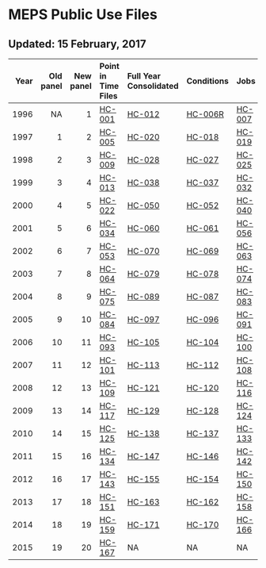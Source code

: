 
# MEPS Public Use Files
## Updated: 15 February, 2017

<!-- NOTE: Do not edit this file directly...table is produced automatically from MEPS website -->
<!-- Instead, open an issue -->


| Year| Old panel| New panel|Point in Time Files                                                                                                                                                            |Full Year Consolidated                                                                                                                                                |Conditions                                                                                                                                                              |Jobs                                                                                                                                                          |Person Round Plan                                                                                                                                                     |Longitudinal                                                                                                                                                     |Event Files                                                                                                                                                            |
|----:|---------:|---------:|:------------------------------------------------------------------------------------------------------------------------------------------------------------------------------|:---------------------------------------------------------------------------------------------------------------------------------------------------------------------|:-----------------------------------------------------------------------------------------------------------------------------------------------------------------------|:-------------------------------------------------------------------------------------------------------------------------------------------------------------|:---------------------------------------------------------------------------------------------------------------------------------------------------------------------|:----------------------------------------------------------------------------------------------------------------------------------------------------------------|:----------------------------------------------------------------------------------------------------------------------------------------------------------------------|
| 1996|        NA|         1|[HC-001](https://meps.ahrq.gov/mepsweb/data_stats/download_data_files_results.jsp?cboDataYear=1996&cboDataTypeY=3%2CHousehold+Point-in-Time+File&buttonYearandDataType=Search) |[HC-012](https://meps.ahrq.gov/mepsweb/data_stats/download_data_files_results.jsp?cboDataYear=1996&cboDataTypeY=101%2CConsolidated+Data&buttonYearandDataType=Search) |[HC-006R](https://meps.ahrq.gov/mepsweb/data_stats/download_data_files_results.jsp?cboDataYear=1996&cboDataTypeY=101%2CMedical+Conditions&buttonYearandDataType=Search) |[HC-007](https://meps.ahrq.gov/mepsweb/data_stats/download_data_files_results.jsp?cboDataYear=1996&cboDataTypeY=101%2CJobs+File&buttonYearandDataType=Search) |[HC-024](https://meps.ahrq.gov/mepsweb/data_stats/download_data_files_results.jsp?cboDataYear=1996&cboDataTypeY=101%2CPerson+Round+Plan&buttonYearandDataType=Search) |[HC-023](https://meps.ahrq.gov/mepsweb/data_stats/download_data_files_results.jsp?cboDataYear=1996&cboDataTypeY=101%2CLongitudinal&buttonYearandDataType=Search) |[HC-010](https://meps.ahrq.gov/mepsweb/data_stats/download_data_files_results.jsp?cboDataYear=1996&cboDataTypeY=2%2CHousehold+Event+File&buttonYearandDataType=Search) |
| 1997|         1|         2|[HC-005](https://meps.ahrq.gov/mepsweb/data_stats/download_data_files_results.jsp?cboDataYear=1997&cboDataTypeY=3%2CHousehold+Point-in-Time+File&buttonYearandDataType=Search) |[HC-020](https://meps.ahrq.gov/mepsweb/data_stats/download_data_files_results.jsp?cboDataYear=1997&cboDataTypeY=101%2CConsolidated+Data&buttonYearandDataType=Search) |[HC-018](https://meps.ahrq.gov/mepsweb/data_stats/download_data_files_results.jsp?cboDataYear=1997&cboDataTypeY=101%2CMedical+Conditions&buttonYearandDataType=Search)  |[HC-019](https://meps.ahrq.gov/mepsweb/data_stats/download_data_files_results.jsp?cboDataYear=1997&cboDataTypeY=101%2CJobs+File&buttonYearandDataType=Search) |[HC-047](https://meps.ahrq.gov/mepsweb/data_stats/download_data_files_results.jsp?cboDataYear=1997&cboDataTypeY=101%2CPerson+Round+Plan&buttonYearandDataType=Search) |[HC-035](https://meps.ahrq.gov/mepsweb/data_stats/download_data_files_results.jsp?cboDataYear=1997&cboDataTypeY=101%2CLongitudinal&buttonYearandDataType=Search) |[HC-016](https://meps.ahrq.gov/mepsweb/data_stats/download_data_files_results.jsp?cboDataYear=1997&cboDataTypeY=2%2CHousehold+Event+File&buttonYearandDataType=Search) |
| 1998|         2|         3|[HC-009](https://meps.ahrq.gov/mepsweb/data_stats/download_data_files_results.jsp?cboDataYear=1998&cboDataTypeY=3%2CHousehold+Point-in-Time+File&buttonYearandDataType=Search) |[HC-028](https://meps.ahrq.gov/mepsweb/data_stats/download_data_files_results.jsp?cboDataYear=1998&cboDataTypeY=101%2CConsolidated+Data&buttonYearandDataType=Search) |[HC-027](https://meps.ahrq.gov/mepsweb/data_stats/download_data_files_results.jsp?cboDataYear=1998&cboDataTypeY=101%2CMedical+Conditions&buttonYearandDataType=Search)  |[HC-025](https://meps.ahrq.gov/mepsweb/data_stats/download_data_files_results.jsp?cboDataYear=1998&cboDataTypeY=101%2CJobs+File&buttonYearandDataType=Search) |[HC-047](https://meps.ahrq.gov/mepsweb/data_stats/download_data_files_results.jsp?cboDataYear=1998&cboDataTypeY=101%2CPerson+Round+Plan&buttonYearandDataType=Search) |[HC-048](https://meps.ahrq.gov/mepsweb/data_stats/download_data_files_results.jsp?cboDataYear=1998&cboDataTypeY=101%2CLongitudinal&buttonYearandDataType=Search) |[HC-026](https://meps.ahrq.gov/mepsweb/data_stats/download_data_files_results.jsp?cboDataYear=1998&cboDataTypeY=2%2CHousehold+Event+File&buttonYearandDataType=Search) |
| 1999|         3|         4|[HC-013](https://meps.ahrq.gov/mepsweb/data_stats/download_data_files_results.jsp?cboDataYear=1999&cboDataTypeY=3%2CHousehold+Point-in-Time+File&buttonYearandDataType=Search) |[HC-038](https://meps.ahrq.gov/mepsweb/data_stats/download_data_files_results.jsp?cboDataYear=1999&cboDataTypeY=101%2CConsolidated+Data&buttonYearandDataType=Search) |[HC-037](https://meps.ahrq.gov/mepsweb/data_stats/download_data_files_results.jsp?cboDataYear=1999&cboDataTypeY=101%2CMedical+Conditions&buttonYearandDataType=Search)  |[HC-032](https://meps.ahrq.gov/mepsweb/data_stats/download_data_files_results.jsp?cboDataYear=1999&cboDataTypeY=101%2CJobs+File&buttonYearandDataType=Search) |[HC-047](https://meps.ahrq.gov/mepsweb/data_stats/download_data_files_results.jsp?cboDataYear=1999&cboDataTypeY=101%2CPerson+Round+Plan&buttonYearandDataType=Search) |[HC-058](https://meps.ahrq.gov/mepsweb/data_stats/download_data_files_results.jsp?cboDataYear=1999&cboDataTypeY=101%2CLongitudinal&buttonYearandDataType=Search) |[HC-033](https://meps.ahrq.gov/mepsweb/data_stats/download_data_files_results.jsp?cboDataYear=1999&cboDataTypeY=2%2CHousehold+Event+File&buttonYearandDataType=Search) |
| 2000|         4|         5|[HC-022](https://meps.ahrq.gov/mepsweb/data_stats/download_data_files_results.jsp?cboDataYear=2000&cboDataTypeY=3%2CHousehold+Point-in-Time+File&buttonYearandDataType=Search) |[HC-050](https://meps.ahrq.gov/mepsweb/data_stats/download_data_files_results.jsp?cboDataYear=2000&cboDataTypeY=101%2CConsolidated+Data&buttonYearandDataType=Search) |[HC-052](https://meps.ahrq.gov/mepsweb/data_stats/download_data_files_results.jsp?cboDataYear=2000&cboDataTypeY=101%2CMedical+Conditions&buttonYearandDataType=Search)  |[HC-040](https://meps.ahrq.gov/mepsweb/data_stats/download_data_files_results.jsp?cboDataYear=2000&cboDataTypeY=101%2CJobs+File&buttonYearandDataType=Search) |[HC-047](https://meps.ahrq.gov/mepsweb/data_stats/download_data_files_results.jsp?cboDataYear=2000&cboDataTypeY=101%2CPerson+Round+Plan&buttonYearandDataType=Search) |[HC-065](https://meps.ahrq.gov/mepsweb/data_stats/download_data_files_results.jsp?cboDataYear=2000&cboDataTypeY=101%2CLongitudinal&buttonYearandDataType=Search) |[HC-051](https://meps.ahrq.gov/mepsweb/data_stats/download_data_files_results.jsp?cboDataYear=2000&cboDataTypeY=2%2CHousehold+Event+File&buttonYearandDataType=Search) |
| 2001|         5|         6|[HC-034](https://meps.ahrq.gov/mepsweb/data_stats/download_data_files_results.jsp?cboDataYear=2001&cboDataTypeY=3%2CHousehold+Point-in-Time+File&buttonYearandDataType=Search) |[HC-060](https://meps.ahrq.gov/mepsweb/data_stats/download_data_files_results.jsp?cboDataYear=2001&cboDataTypeY=101%2CConsolidated+Data&buttonYearandDataType=Search) |[HC-061](https://meps.ahrq.gov/mepsweb/data_stats/download_data_files_results.jsp?cboDataYear=2001&cboDataTypeY=101%2CMedical+Conditions&buttonYearandDataType=Search)  |[HC-056](https://meps.ahrq.gov/mepsweb/data_stats/download_data_files_results.jsp?cboDataYear=2001&cboDataTypeY=101%2CJobs+File&buttonYearandDataType=Search) |[HC-057](https://meps.ahrq.gov/mepsweb/data_stats/download_data_files_results.jsp?cboDataYear=2001&cboDataTypeY=101%2CPerson+Round+Plan&buttonYearandDataType=Search) |[HC-071](https://meps.ahrq.gov/mepsweb/data_stats/download_data_files_results.jsp?cboDataYear=2001&cboDataTypeY=101%2CLongitudinal&buttonYearandDataType=Search) |[HC-059](https://meps.ahrq.gov/mepsweb/data_stats/download_data_files_results.jsp?cboDataYear=2001&cboDataTypeY=2%2CHousehold+Event+File&buttonYearandDataType=Search) |
| 2002|         6|         7|[HC-053](https://meps.ahrq.gov/mepsweb/data_stats/download_data_files_results.jsp?cboDataYear=2002&cboDataTypeY=3%2CHousehold+Point-in-Time+File&buttonYearandDataType=Search) |[HC-070](https://meps.ahrq.gov/mepsweb/data_stats/download_data_files_results.jsp?cboDataYear=2002&cboDataTypeY=101%2CConsolidated+Data&buttonYearandDataType=Search) |[HC-069](https://meps.ahrq.gov/mepsweb/data_stats/download_data_files_results.jsp?cboDataYear=2002&cboDataTypeY=101%2CMedical+Conditions&buttonYearandDataType=Search)  |[HC-063](https://meps.ahrq.gov/mepsweb/data_stats/download_data_files_results.jsp?cboDataYear=2002&cboDataTypeY=101%2CJobs+File&buttonYearandDataType=Search) |[HC-066](https://meps.ahrq.gov/mepsweb/data_stats/download_data_files_results.jsp?cboDataYear=2002&cboDataTypeY=101%2CPerson+Round+Plan&buttonYearandDataType=Search) |[HC-080](https://meps.ahrq.gov/mepsweb/data_stats/download_data_files_results.jsp?cboDataYear=2002&cboDataTypeY=101%2CLongitudinal&buttonYearandDataType=Search) |[HC-067](https://meps.ahrq.gov/mepsweb/data_stats/download_data_files_results.jsp?cboDataYear=2002&cboDataTypeY=2%2CHousehold+Event+File&buttonYearandDataType=Search) |
| 2003|         7|         8|[HC-064](https://meps.ahrq.gov/mepsweb/data_stats/download_data_files_results.jsp?cboDataYear=2003&cboDataTypeY=3%2CHousehold+Point-in-Time+File&buttonYearandDataType=Search) |[HC-079](https://meps.ahrq.gov/mepsweb/data_stats/download_data_files_results.jsp?cboDataYear=2003&cboDataTypeY=101%2CConsolidated+Data&buttonYearandDataType=Search) |[HC-078](https://meps.ahrq.gov/mepsweb/data_stats/download_data_files_results.jsp?cboDataYear=2003&cboDataTypeY=101%2CMedical+Conditions&buttonYearandDataType=Search)  |[HC-074](https://meps.ahrq.gov/mepsweb/data_stats/download_data_files_results.jsp?cboDataYear=2003&cboDataTypeY=101%2CJobs+File&buttonYearandDataType=Search) |[HC-076](https://meps.ahrq.gov/mepsweb/data_stats/download_data_files_results.jsp?cboDataYear=2003&cboDataTypeY=101%2CPerson+Round+Plan&buttonYearandDataType=Search) |[HC-086](https://meps.ahrq.gov/mepsweb/data_stats/download_data_files_results.jsp?cboDataYear=2003&cboDataTypeY=101%2CLongitudinal&buttonYearandDataType=Search) |[HC-077](https://meps.ahrq.gov/mepsweb/data_stats/download_data_files_results.jsp?cboDataYear=2003&cboDataTypeY=2%2CHousehold+Event+File&buttonYearandDataType=Search) |
| 2004|         8|         9|[HC-075](https://meps.ahrq.gov/mepsweb/data_stats/download_data_files_results.jsp?cboDataYear=2004&cboDataTypeY=3%2CHousehold+Point-in-Time+File&buttonYearandDataType=Search) |[HC-089](https://meps.ahrq.gov/mepsweb/data_stats/download_data_files_results.jsp?cboDataYear=2004&cboDataTypeY=101%2CConsolidated+Data&buttonYearandDataType=Search) |[HC-087](https://meps.ahrq.gov/mepsweb/data_stats/download_data_files_results.jsp?cboDataYear=2004&cboDataTypeY=101%2CMedical+Conditions&buttonYearandDataType=Search)  |[HC-083](https://meps.ahrq.gov/mepsweb/data_stats/download_data_files_results.jsp?cboDataYear=2004&cboDataTypeY=101%2CJobs+File&buttonYearandDataType=Search) |[HC-088](https://meps.ahrq.gov/mepsweb/data_stats/download_data_files_results.jsp?cboDataYear=2004&cboDataTypeY=101%2CPerson+Round+Plan&buttonYearandDataType=Search) |[HC-098](https://meps.ahrq.gov/mepsweb/data_stats/download_data_files_results.jsp?cboDataYear=2004&cboDataTypeY=101%2CLongitudinal&buttonYearandDataType=Search) |[HC-085](https://meps.ahrq.gov/mepsweb/data_stats/download_data_files_results.jsp?cboDataYear=2004&cboDataTypeY=2%2CHousehold+Event+File&buttonYearandDataType=Search) |
| 2005|         9|        10|[HC-084](https://meps.ahrq.gov/mepsweb/data_stats/download_data_files_results.jsp?cboDataYear=2005&cboDataTypeY=3%2CHousehold+Point-in-Time+File&buttonYearandDataType=Search) |[HC-097](https://meps.ahrq.gov/mepsweb/data_stats/download_data_files_results.jsp?cboDataYear=2005&cboDataTypeY=101%2CConsolidated+Data&buttonYearandDataType=Search) |[HC-096](https://meps.ahrq.gov/mepsweb/data_stats/download_data_files_results.jsp?cboDataYear=2005&cboDataTypeY=101%2CMedical+Conditions&buttonYearandDataType=Search)  |[HC-091](https://meps.ahrq.gov/mepsweb/data_stats/download_data_files_results.jsp?cboDataYear=2005&cboDataTypeY=101%2CJobs+File&buttonYearandDataType=Search) |[HC-095](https://meps.ahrq.gov/mepsweb/data_stats/download_data_files_results.jsp?cboDataYear=2005&cboDataTypeY=101%2CPerson+Round+Plan&buttonYearandDataType=Search) |[HC-106](https://meps.ahrq.gov/mepsweb/data_stats/download_data_files_results.jsp?cboDataYear=2005&cboDataTypeY=101%2CLongitudinal&buttonYearandDataType=Search) |[HC-094](https://meps.ahrq.gov/mepsweb/data_stats/download_data_files_results.jsp?cboDataYear=2005&cboDataTypeY=2%2CHousehold+Event+File&buttonYearandDataType=Search) |
| 2006|        10|        11|[HC-093](https://meps.ahrq.gov/mepsweb/data_stats/download_data_files_results.jsp?cboDataYear=2006&cboDataTypeY=3%2CHousehold+Point-in-Time+File&buttonYearandDataType=Search) |[HC-105](https://meps.ahrq.gov/mepsweb/data_stats/download_data_files_results.jsp?cboDataYear=2006&cboDataTypeY=101%2CConsolidated+Data&buttonYearandDataType=Search) |[HC-104](https://meps.ahrq.gov/mepsweb/data_stats/download_data_files_results.jsp?cboDataYear=2006&cboDataTypeY=101%2CMedical+Conditions&buttonYearandDataType=Search)  |[HC-100](https://meps.ahrq.gov/mepsweb/data_stats/download_data_files_results.jsp?cboDataYear=2006&cboDataTypeY=101%2CJobs+File&buttonYearandDataType=Search) |[HC-103](https://meps.ahrq.gov/mepsweb/data_stats/download_data_files_results.jsp?cboDataYear=2006&cboDataTypeY=101%2CPerson+Round+Plan&buttonYearandDataType=Search) |[HC-114](https://meps.ahrq.gov/mepsweb/data_stats/download_data_files_results.jsp?cboDataYear=2006&cboDataTypeY=101%2CLongitudinal&buttonYearandDataType=Search) |[HC-102](https://meps.ahrq.gov/mepsweb/data_stats/download_data_files_results.jsp?cboDataYear=2006&cboDataTypeY=2%2CHousehold+Event+File&buttonYearandDataType=Search) |
| 2007|        11|        12|[HC-101](https://meps.ahrq.gov/mepsweb/data_stats/download_data_files_results.jsp?cboDataYear=2007&cboDataTypeY=3%2CHousehold+Point-in-Time+File&buttonYearandDataType=Search) |[HC-113](https://meps.ahrq.gov/mepsweb/data_stats/download_data_files_results.jsp?cboDataYear=2007&cboDataTypeY=101%2CConsolidated+Data&buttonYearandDataType=Search) |[HC-112](https://meps.ahrq.gov/mepsweb/data_stats/download_data_files_results.jsp?cboDataYear=2007&cboDataTypeY=101%2CMedical+Conditions&buttonYearandDataType=Search)  |[HC-108](https://meps.ahrq.gov/mepsweb/data_stats/download_data_files_results.jsp?cboDataYear=2007&cboDataTypeY=101%2CJobs+File&buttonYearandDataType=Search) |[HC-111](https://meps.ahrq.gov/mepsweb/data_stats/download_data_files_results.jsp?cboDataYear=2007&cboDataTypeY=101%2CPerson+Round+Plan&buttonYearandDataType=Search) |[HC-122](https://meps.ahrq.gov/mepsweb/data_stats/download_data_files_results.jsp?cboDataYear=2007&cboDataTypeY=101%2CLongitudinal&buttonYearandDataType=Search) |[HC-110](https://meps.ahrq.gov/mepsweb/data_stats/download_data_files_results.jsp?cboDataYear=2007&cboDataTypeY=2%2CHousehold+Event+File&buttonYearandDataType=Search) |
| 2008|        12|        13|[HC-109](https://meps.ahrq.gov/mepsweb/data_stats/download_data_files_results.jsp?cboDataYear=2008&cboDataTypeY=3%2CHousehold+Point-in-Time+File&buttonYearandDataType=Search) |[HC-121](https://meps.ahrq.gov/mepsweb/data_stats/download_data_files_results.jsp?cboDataYear=2008&cboDataTypeY=101%2CConsolidated+Data&buttonYearandDataType=Search) |[HC-120](https://meps.ahrq.gov/mepsweb/data_stats/download_data_files_results.jsp?cboDataYear=2008&cboDataTypeY=101%2CMedical+Conditions&buttonYearandDataType=Search)  |[HC-116](https://meps.ahrq.gov/mepsweb/data_stats/download_data_files_results.jsp?cboDataYear=2008&cboDataTypeY=101%2CJobs+File&buttonYearandDataType=Search) |[HC-119](https://meps.ahrq.gov/mepsweb/data_stats/download_data_files_results.jsp?cboDataYear=2008&cboDataTypeY=101%2CPerson+Round+Plan&buttonYearandDataType=Search) |[HC-130](https://meps.ahrq.gov/mepsweb/data_stats/download_data_files_results.jsp?cboDataYear=2008&cboDataTypeY=101%2CLongitudinal&buttonYearandDataType=Search) |[HC-118](https://meps.ahrq.gov/mepsweb/data_stats/download_data_files_results.jsp?cboDataYear=2008&cboDataTypeY=2%2CHousehold+Event+File&buttonYearandDataType=Search) |
| 2009|        13|        14|[HC-117](https://meps.ahrq.gov/mepsweb/data_stats/download_data_files_results.jsp?cboDataYear=2009&cboDataTypeY=3%2CHousehold+Point-in-Time+File&buttonYearandDataType=Search) |[HC-129](https://meps.ahrq.gov/mepsweb/data_stats/download_data_files_results.jsp?cboDataYear=2009&cboDataTypeY=101%2CConsolidated+Data&buttonYearandDataType=Search) |[HC-128](https://meps.ahrq.gov/mepsweb/data_stats/download_data_files_results.jsp?cboDataYear=2009&cboDataTypeY=101%2CMedical+Conditions&buttonYearandDataType=Search)  |[HC-124](https://meps.ahrq.gov/mepsweb/data_stats/download_data_files_results.jsp?cboDataYear=2009&cboDataTypeY=101%2CJobs+File&buttonYearandDataType=Search) |[HC-127](https://meps.ahrq.gov/mepsweb/data_stats/download_data_files_results.jsp?cboDataYear=2009&cboDataTypeY=101%2CPerson+Round+Plan&buttonYearandDataType=Search) |[HC-139](https://meps.ahrq.gov/mepsweb/data_stats/download_data_files_results.jsp?cboDataYear=2009&cboDataTypeY=101%2CLongitudinal&buttonYearandDataType=Search) |[HC-126](https://meps.ahrq.gov/mepsweb/data_stats/download_data_files_results.jsp?cboDataYear=2009&cboDataTypeY=2%2CHousehold+Event+File&buttonYearandDataType=Search) |
| 2010|        14|        15|[HC-125](https://meps.ahrq.gov/mepsweb/data_stats/download_data_files_results.jsp?cboDataYear=2010&cboDataTypeY=3%2CHousehold+Point-in-Time+File&buttonYearandDataType=Search) |[HC-138](https://meps.ahrq.gov/mepsweb/data_stats/download_data_files_results.jsp?cboDataYear=2010&cboDataTypeY=101%2CConsolidated+Data&buttonYearandDataType=Search) |[HC-137](https://meps.ahrq.gov/mepsweb/data_stats/download_data_files_results.jsp?cboDataYear=2010&cboDataTypeY=101%2CMedical+Conditions&buttonYearandDataType=Search)  |[HC-133](https://meps.ahrq.gov/mepsweb/data_stats/download_data_files_results.jsp?cboDataYear=2010&cboDataTypeY=101%2CJobs+File&buttonYearandDataType=Search) |[HC-136](https://meps.ahrq.gov/mepsweb/data_stats/download_data_files_results.jsp?cboDataYear=2010&cboDataTypeY=101%2CPerson+Round+Plan&buttonYearandDataType=Search) |[HC-148](https://meps.ahrq.gov/mepsweb/data_stats/download_data_files_results.jsp?cboDataYear=2010&cboDataTypeY=101%2CLongitudinal&buttonYearandDataType=Search) |[HC-135](https://meps.ahrq.gov/mepsweb/data_stats/download_data_files_results.jsp?cboDataYear=2010&cboDataTypeY=2%2CHousehold+Event+File&buttonYearandDataType=Search) |
| 2011|        15|        16|[HC-134](https://meps.ahrq.gov/mepsweb/data_stats/download_data_files_results.jsp?cboDataYear=2011&cboDataTypeY=3%2CHousehold+Point-in-Time+File&buttonYearandDataType=Search) |[HC-147](https://meps.ahrq.gov/mepsweb/data_stats/download_data_files_results.jsp?cboDataYear=2011&cboDataTypeY=101%2CConsolidated+Data&buttonYearandDataType=Search) |[HC-146](https://meps.ahrq.gov/mepsweb/data_stats/download_data_files_results.jsp?cboDataYear=2011&cboDataTypeY=101%2CMedical+Conditions&buttonYearandDataType=Search)  |[HC-142](https://meps.ahrq.gov/mepsweb/data_stats/download_data_files_results.jsp?cboDataYear=2011&cboDataTypeY=101%2CJobs+File&buttonYearandDataType=Search) |[HC-145](https://meps.ahrq.gov/mepsweb/data_stats/download_data_files_results.jsp?cboDataYear=2011&cboDataTypeY=101%2CPerson+Round+Plan&buttonYearandDataType=Search) |[HC-156](https://meps.ahrq.gov/mepsweb/data_stats/download_data_files_results.jsp?cboDataYear=2011&cboDataTypeY=101%2CLongitudinal&buttonYearandDataType=Search) |[HC-144](https://meps.ahrq.gov/mepsweb/data_stats/download_data_files_results.jsp?cboDataYear=2011&cboDataTypeY=2%2CHousehold+Event+File&buttonYearandDataType=Search) |
| 2012|        16|        17|[HC-143](https://meps.ahrq.gov/mepsweb/data_stats/download_data_files_results.jsp?cboDataYear=2012&cboDataTypeY=3%2CHousehold+Point-in-Time+File&buttonYearandDataType=Search) |[HC-155](https://meps.ahrq.gov/mepsweb/data_stats/download_data_files_results.jsp?cboDataYear=2012&cboDataTypeY=101%2CConsolidated+Data&buttonYearandDataType=Search) |[HC-154](https://meps.ahrq.gov/mepsweb/data_stats/download_data_files_results.jsp?cboDataYear=2012&cboDataTypeY=101%2CMedical+Conditions&buttonYearandDataType=Search)  |[HC-150](https://meps.ahrq.gov/mepsweb/data_stats/download_data_files_results.jsp?cboDataYear=2012&cboDataTypeY=101%2CJobs+File&buttonYearandDataType=Search) |[HC-153](https://meps.ahrq.gov/mepsweb/data_stats/download_data_files_results.jsp?cboDataYear=2012&cboDataTypeY=101%2CPerson+Round+Plan&buttonYearandDataType=Search) |[HC-164](https://meps.ahrq.gov/mepsweb/data_stats/download_data_files_results.jsp?cboDataYear=2012&cboDataTypeY=101%2CLongitudinal&buttonYearandDataType=Search) |[HC-152](https://meps.ahrq.gov/mepsweb/data_stats/download_data_files_results.jsp?cboDataYear=2012&cboDataTypeY=2%2CHousehold+Event+File&buttonYearandDataType=Search) |
| 2013|        17|        18|[HC-151](https://meps.ahrq.gov/mepsweb/data_stats/download_data_files_results.jsp?cboDataYear=2013&cboDataTypeY=3%2CHousehold+Point-in-Time+File&buttonYearandDataType=Search) |[HC-163](https://meps.ahrq.gov/mepsweb/data_stats/download_data_files_results.jsp?cboDataYear=2013&cboDataTypeY=101%2CConsolidated+Data&buttonYearandDataType=Search) |[HC-162](https://meps.ahrq.gov/mepsweb/data_stats/download_data_files_results.jsp?cboDataYear=2013&cboDataTypeY=101%2CMedical+Conditions&buttonYearandDataType=Search)  |[HC-158](https://meps.ahrq.gov/mepsweb/data_stats/download_data_files_results.jsp?cboDataYear=2013&cboDataTypeY=101%2CJobs+File&buttonYearandDataType=Search) |[HC-161](https://meps.ahrq.gov/mepsweb/data_stats/download_data_files_results.jsp?cboDataYear=2013&cboDataTypeY=101%2CPerson+Round+Plan&buttonYearandDataType=Search) |[HC-172](https://meps.ahrq.gov/mepsweb/data_stats/download_data_files_results.jsp?cboDataYear=2013&cboDataTypeY=101%2CLongitudinal&buttonYearandDataType=Search) |[HC-160](https://meps.ahrq.gov/mepsweb/data_stats/download_data_files_results.jsp?cboDataYear=2013&cboDataTypeY=2%2CHousehold+Event+File&buttonYearandDataType=Search) |
| 2014|        18|        19|[HC-159](https://meps.ahrq.gov/mepsweb/data_stats/download_data_files_results.jsp?cboDataYear=2014&cboDataTypeY=3%2CHousehold+Point-in-Time+File&buttonYearandDataType=Search) |[HC-171](https://meps.ahrq.gov/mepsweb/data_stats/download_data_files_results.jsp?cboDataYear=2014&cboDataTypeY=101%2CConsolidated+Data&buttonYearandDataType=Search) |[HC-170](https://meps.ahrq.gov/mepsweb/data_stats/download_data_files_results.jsp?cboDataYear=2014&cboDataTypeY=101%2CMedical+Conditions&buttonYearandDataType=Search)  |[HC-166](https://meps.ahrq.gov/mepsweb/data_stats/download_data_files_results.jsp?cboDataYear=2014&cboDataTypeY=101%2CJobs+File&buttonYearandDataType=Search) |[HC-169](https://meps.ahrq.gov/mepsweb/data_stats/download_data_files_results.jsp?cboDataYear=2014&cboDataTypeY=101%2CPerson+Round+Plan&buttonYearandDataType=Search) |NA                                                                                                                                                               |[HC-168](https://meps.ahrq.gov/mepsweb/data_stats/download_data_files_results.jsp?cboDataYear=2014&cboDataTypeY=2%2CHousehold+Event+File&buttonYearandDataType=Search) |
| 2015|        19|        20|[HC-167](https://meps.ahrq.gov/mepsweb/data_stats/download_data_files_results.jsp?cboDataYear=2015&cboDataTypeY=3%2CHousehold+Point-in-Time+File&buttonYearandDataType=Search) |NA                                                                                                                                                                    |NA                                                                                                                                                                      |NA                                                                                                                                                            |NA                                                                                                                                                                    |NA                                                                                                                                                               |NA                                                                                                                                                                     |
